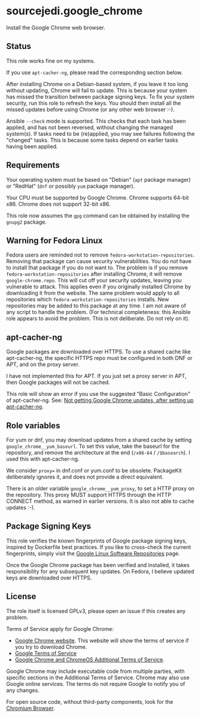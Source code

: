 # sourcejedi.google_chrome #

Install the Google Chrome web browser.


## Status

This role works fine on my systems.

If you use `apt-cacher-ng`, please read the corresponding section below.

After installing Chrome on a Debian-based system, if you leave it too long without updating, Chrome will fail to update.  This is because your system has missed the transition between package signing keys.  To fix your system security, run this role to refresh the keys.  You should then install all the missed updates before using Chrome (or any other web browser :-).

Ansible `--check` mode is supported.  This checks that each task has been applied, and has not been reversed, without changing the managed system(s).  If tasks need to be (re)applied, you may see failures following the "changed" tasks.  This is because some tasks depend on earlier tasks having been applied.


## Requirements

Your operating system must be based on "Debian" (`apt` package manager) or "RedHat" (`dnf` or possibly `yum` package manager).

Your CPU must be supported by Google Chrome.  Chrome supports 64-bit x86.  Chrome does not support 32-bit x86.

This role now assumes the `gpg` command can be obtained by installing the `gnupg2` package.


## Warning for Fedora Linux

Fedora users are reminded not to remove `fedora-workstation-repositories`.  Removing that package can cause security vulnerabilities.  You do not have to install that package if you do not want to.  The problem is if you remove `fedora-workstation-repositories` after installing Chrome, it will remove `google-chrome.repo`.  This will cut off your security updates, leaving you vulnerable to attack.  This applies even if you originally installed Chrome by downloading it from the website.  The same problem would apply to all repositories which `fedora-workstation-repositories` installs.  New repositories may be added to this package at any time.  I am not aware of any script to handle the problem.  (For technical completeness: this Ansible role appears to avoid the problem.  This is not deliberate.  Do not rely on it).


## apt-cacher-ng

Google packages are downloaded over HTTPS.  To use a shared cache like apt-cacher-ng, the specific HTTPS repo must be configured in both DNF or APT, and on the proxy server.

I have not implemented this for APT.  If you just set a proxy server in APT, then Google packages will not be cached.

This role will show an error if you use the suggested "Basic Configuration" of apt-cacher-ng.  See: [Not getting Google Chrome updates, after setting up apt-cacher-ng](https://unix.stackexchange.com/questions/746532/not-getting-google-chrome-updates-after-setting-up-apt-cacher-ng).


## Role variables

For yum or dnf, you may download updates from a shared cache by setting `google_chrome__yum_baseurl`.  To set this value, take the baseurl for the repository, and remove the architecture at the end (`/x86-64` / `/$basearch`).  I used this with apt-cacher-ng.

We consider `proxy=` in dnf.conf or yum.conf to be obsolete.  PackageKit deliberately ignores it, and does not provide a direct equivalent.

There is an older variable `google_chrome__yum_proxy`, to set a HTTP proxy on the repository.  This proxy MUST support HTTPS through the HTTP CONNECT method, as warned in earlier versions.  It is also not able to cache updates :-).


## Package Signing Keys

This role verifies the known fingerprints of Google package signing keys, inspired by Dockerfile best practices.  If you like to cross-check the current fingerprints, simply visit the [Google Linux Software Repositories](https://www.google.com/linuxrepositories/) page.

Once the Google Chrome package has been verified and installed, it takes responsibility for any subsequent key updates.  On Fedora, I believe updated keys are downloaded over HTTPS.


## License

The role itself is licensed GPLv3, please open an issue if this creates any problem.

Terms of Service apply for Google Chrome:

 * [Google Chrome website](https://www.google.com/chrome/).  This website will show the terms of service if you try to download Chrome.
 * [Google Terms of Service](https://policies.google.com/terms)
 * [Google Chrome and ChromeOS Additional Terms of Service](https://www.google.com/intl/en/chrome/terms/).

Google Chrome may include executable code from multiple parties, with specific sections in the Additional Terms of Service.  Chrome may also use Google online services.  The terms do not require Google to notify you of any changes.

For open source code, without third-party components, look for the [Chromium Browser](https://www.chromium.org/).
